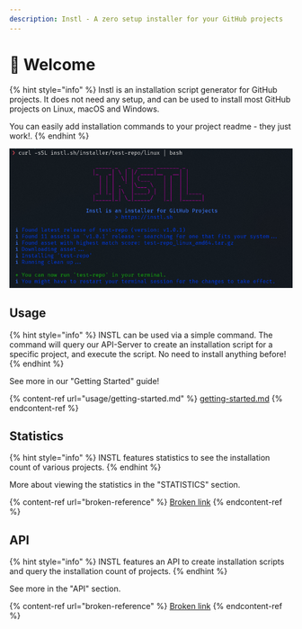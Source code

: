 ```yaml
---
description: Instl - A zero setup installer for your GitHub projects
---
```


# 👋 Welcome

{% hint style="info" %}
Instl is an installation script generator for GitHub projects. It does not need any setup, and can be used to install most GitHub projects on Linux, macOS and Windows.

You can easily add installation commands to your project readme - they just work!.
{% endhint %}

![Screenshot of using INSTL via its web command](.gitbook/assets/image.png)

## Usage

{% hint style="info" %}
INSTL can be used via a simple command. The command will query our API-Server to create an installation script for a specific project, and execute the script. No need to install anything before!
{% endhint %}

See more in our "Getting Started" guide!

{% content-ref url="usage/getting-started.md" %}
[getting-started.md](usage/getting-started.md)
{% endcontent-ref %}

## Statistics

{% hint style="info" %}
INSTL features statistics to see the installation count of various projects.
{% endhint %}

More about viewing the statistics in the "STATISTICS" section.

{% content-ref url="broken-reference" %}
[Broken link](broken-reference)
{% endcontent-ref %}

## API

{% hint style="info" %}
INSTL features an API to create installation scripts and query the installation count of projects.
{% endhint %}

See more in the "API" section.

{% content-ref url="broken-reference" %}
[Broken link](broken-reference)
{% endcontent-ref %}
